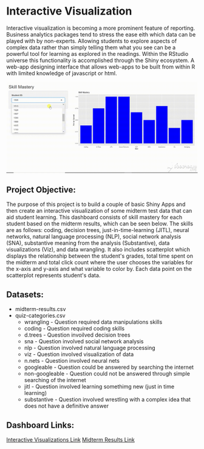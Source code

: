 # Interactive Visualization

Interactive visualization is becoming a more prominent feature of reporting. Business analytics packages tend to stress the ease eith which data can be played with by non-experts. Allowing students to explore aspects of complex data rather than simply telling them what you see can be a powerful tool for learning as explored in the readings. Within the RStudio universe this functionality is accomplished through the Shiny ecosystem. A web-app designing interface that allows web-apps to be built from within R with limited knowledge of javascript or html.

![midterm](https://github.com/lizarova777/Interactive_Visualizations_Midterm_Results_Project/blob/master/Midterm_Results.gif)

## Project Objective:

The purpose of this project is to build a couple of basic Shiny Apps and then  create an interactive visualization of some midterm test data that can aid student learning. This dashboard consists of skill mastery for each student based on the midterm results, which can be seen below. The skills are as follows: coding, decision trees, just-in-time-learning (JITL), neural networks, natural language processing (NLP), social network analysis (SNA), substantive meaning from the analysis (Substantive), data visualizations (Viz), and data wrangling. It also includes scatterplot which displays the relationship between the student's grades, total time spent on the midterm and total click count where the user chooses the variables for the x-axis and y-axis and what variable to color by. Each data point on the scatterplot represents student's data.  


## Datasets:

  * midterm-results.csv
  * quiz-categories.csv
      * wrangling - Question required data manipulations skills  
      * coding - Question required coding skills  
      * d.trees - Question invoilved decision trees  
      * sna - Question involved social network analysis  
      * nlp - Question involved natural language processing  
      * viz - Question involved visualization of data  
      * n.nets - Question involved neural nets  
      * googleable - Question could be answered by searching the internet  
      * non-googleable - Question could not be answered through simple searching of the internet  
      * jitl - Question involved learning somethimg new (just in time learning)  
      * substantive - Question involved wrestling with a complex idea that does not have a definitive answer

## Dashboard Links:

[Interactive Visualizations Link](https://lizarova777.shinyapps.io/Interactive_Visualizations/)
[Midterm Results Link](https://lizarova777.shinyapps.io/Midterm_Results/)